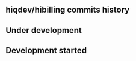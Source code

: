 hiqdev/hibilling commits history
--------------------------------

## Under development


## Development started

